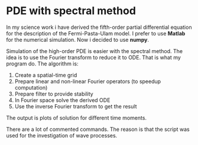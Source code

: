 # PDE with spectral method

In my science work i have derived the fifth-order partial differential equation for the description of the Fermi-Pasta-Ulam model. I prefer to use **Matlab** for the numerical simulation. Now i decided to use **numpy**. 

Simulation of the high-order PDE is easier with the spectral method. The idea is to use the Fourier transform to reduce it to ODE. That is what my program do. The algorithm is:

1. Create a spatial-time grid
2. Prepare linear and non-linear Fourier operators (to speedup computation)
3. Prepare filter to provide stability
4. In Fourier space solve the derived ODE
5. Use the inverse Fourier transform to get the result

The output is plots of solution for different time moments.

There are a lot of commented commands. The reason is that the script was used for the investigation of wave processes.
